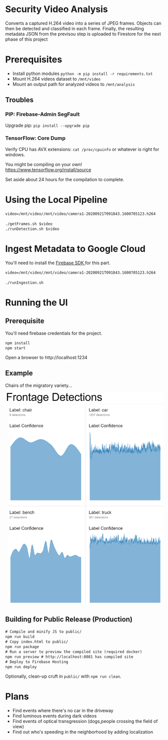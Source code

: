# Security Video Analysis

Converts a captured H.264 video into a series of JPEG frames. Objects can then be detected and classified in each frame. Finally, the resulting metadata JSON from the previsou step is uploaded to Firestore for the next phase of this project

# Prerequisites

* Install python modules `python -m pip install -r requirements.txt`
* Mount H.264 videos dataset to `/mnt/video`
* Mount an output path for analyzed videos to `/mnt/analysis`

## Troubles

### PIP: Firebase-Admin SegFault

Upgrade pip: `pip install --upgrade pip`

### TensorFlow: Core Dump

Verify CPU has AVX extensions: `cat /proc/cpuinfo` or whatever is right for windows.

You might be compiling on your own! https://www.tensorflow.org/install/source

Set aside about 24 hours for the compilation to complete.

# Using the Local Pipeline

```
video=/mnt/video//mnt/video/camera1-20200921T091843.1600705123.h264

./getFrames.sh $video
./runDetection.sh $video
```

# Ingest Metadata to Google Cloud

You'll need to install the [ Firebase SDK ](https://firebase.google.com/docs/firestore/quickstart) for this part.

```
video=/mnt/video//mnt/video/camera1-20200921T091843.1600705123.h264

./runIngestion.sh
```

# Running the UI

## Prerequisite

You'll need firebase credentials for the project.

```
npm install
npm start
```

Open a browser to http://localhost:1234

## Example

Chairs of the migratory variety...

![example](image.png)
## Building for Public Release (Production)

```
# Compile and minify JS to public/
npm run build
# Copy index.html to public/
npm run package
# Run a server to preview the compiled site (required docker)
npm run preview # http://localhost:8081 has compiled site
# Deploy to Firebase Hosting
npm run deploy
```

Optionally, clean-up cruft in `public/` with `npm run clean`.

# Plans

* Find events where there's no car in the driveway
* Find luminous events during dark videos
* Find events of optical transgression (dogs,people crossing the field of view)
* Find out who's speeding in the neighborhood by adding localization
